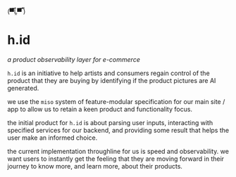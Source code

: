 (▀̿Ĺ̯▀̿ ̿)
# h.id
_a product observability layer for e-commerce_

`h.id` is an initiative to help artists and consumers regain control of the product that they are buying by identifying if the product pictures are AI generated.

we use the `miso` system of feature-modular specification for our main site / app to allow us to retain a keen product and functionality focus.

the initial product for `h.id` is about parsing user inputs, interacting with specified services for our backend, and providing some result that helps the user make an informed choice.

the current implementation throughline for us is speed and observability. we want users to instantly get the feeling that they are moving forward in their journey to know more, and learn more, about their products.